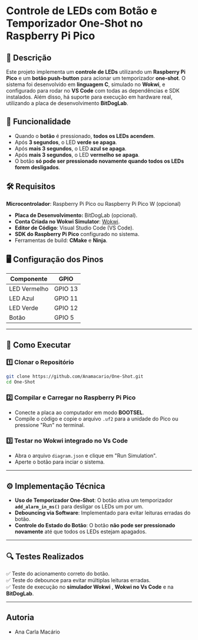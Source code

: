 # Controle de LEDs com Botão e Temporizador One-Shot no Raspberry Pi Pico

## 📌 Descrição
Este projeto implementa um **controle de LEDs** utilizando um **Raspberry Pi Pico** e um **botão push-button** para acionar um temporizador **one-shot**. O sistema foi desenvolvido em **linguagem C**, simulado no **Wokwi**, e configurado para rodar no **VS Code** com todas as dependências e SDK instalados. Além disso, há suporte para execução em hardware real, utilizando a placa de desenvolvimento **BitDogLab**.

## 🎯 Funcionalidade
- Quando o **botão** é pressionado, **todos os LEDs acendem**.
- Após **3 segundos**, o LED **verde se apaga**.
- Após **mais 3 segundos**, o LED **azul se apaga**.
- Após **mais 3 segundos**, o LED **vermelho se apaga**.
- O botão **só pode ser pressionado novamente quando todos os LEDs forem desligados**.

## 🛠 Requisitos

**Microcontrolador**: Raspberry Pi Pico ou Raspberry Pi Pico W (opcional)
- **Placa de Desenvolvimento:** BitDogLab (opcional).
- **Conta Criada no Wokwi Simulator**: [Wokwi](https://wokwi.com/).
- **Editor de Código**: Visual Studio Code (VS Code).
- **SDK do Raspberry Pi Pico** configurado no sistema.
- Ferramentas de build: **CMake** e **Ninja**.

## 🖥 Configuração dos Pinos

| Componente | GPIO |
|------------|------|
| LED Vermelho | GPIO 13 |
| LED Azul | GPIO 11 |
| LED Verde | GPIO 12 |
| Botão | GPIO 5 |
---

## 🚀 Como Executar

### **1️⃣ Clonar o Repositório**
```bash
git clone https://github.com/Anamacario/One-Shot.git
cd One-Shot
```

### **2️⃣ Compilar e Carregar no Raspberry Pi Pico**
- Conecte a placa ao computador em modo **BOOTSEL**.
- Compile o código e copie o arquivo `.uf2` para a unidade do Pico ou pressione "Run" no terminal.

### **3️⃣ Testar no Wokwi integrado no Vs Code**
- Abra o arquivo `diagram.json`  e clique em "Run Simulation".
- Aperte o botão para inciar o sistema.

---

## ⚙ Implementação Técnica

- **Uso de Temporizador One-Shot**: O botão ativa um temporizador **`add_alarm_in_ms()`** para desligar os LEDs um por um.
- **Debouncing via Software**: Implementado para evitar leituras erradas do botão.
- **Controle do Estado do Botão**: O botão **não pode ser pressionado novamente** até que todos os LEDs estejam apagados.

---

## 🔍 Testes Realizados
✅ Teste do acionamento correto do botão.  
✅ Teste do debounce para evitar múltiplas leituras erradas.  
✅ Teste de execução no **simulador Wokwi** , **Wokwi no Vs Code** e na **BitDogLab**.  

---

## Autoria
- Ana Carla Macário

